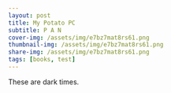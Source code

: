 ```yaml
---
layout: post
title: My Potato PC
subtitle: P A N
cover-img: /assets/img/e7bz7mat8rs61.png
thumbnail-img: /assets/img/e7bz7mat8rs61.png
share-img: /assets/img/e7bz7mat8rs61.png
tags: [books, test]
---
```


These are dark times.
